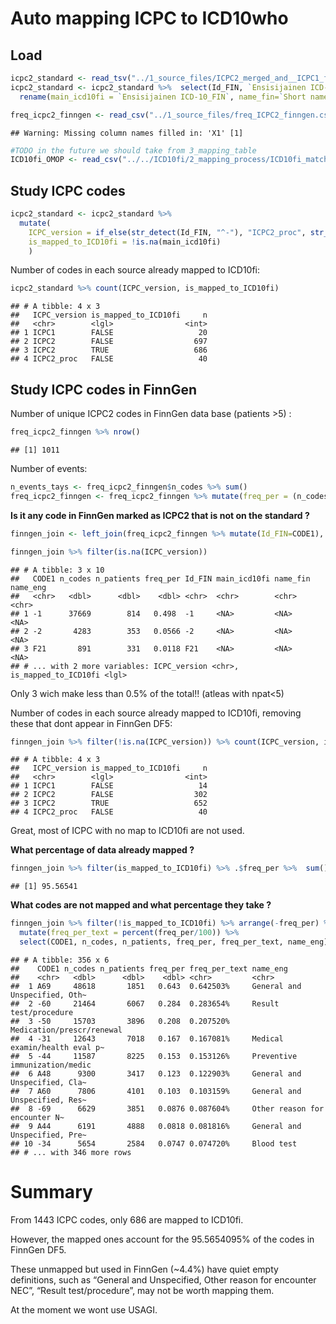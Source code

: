Auto mapping ICPC to ICD10who
================

## Load

``` r
icpc2_standard <- read_tsv("../1_source_files/ICPC2_merged_and__ICPC1_from_DF6_UTF8.txt")
icpc2_standard <- icpc2_standard %>%  select(Id_FIN, `Ensisijainen ICD-10_FIN`, `Short name_FIN`, shortTitle_ENG, ICPC_version) %>% 
  rename(main_icd10fi = `Ensisijainen ICD-10_FIN`, name_fin=`Short name_FIN`, name_eng=shortTitle_ENG)

freq_icpc2_finngen <- read_csv("../1_source_files/freq_ICPC2_finngen.csv", ) %>% select(-X1)
```

    ## Warning: Missing column names filled in: 'X1' [1]

``` r
#TODO in the future we should take from 3_mapping_table
ICD10fi_OMOP <- read_csv("../../ICD10fi/2_mapping_process/ICD10fi_matched_to_ICD10who.csv")
```

## Study ICPC codes

``` r
icpc2_standard <- icpc2_standard %>% 
  mutate(
    ICPC_version = if_else(str_detect(Id_FIN, "^-"), "ICPC2_proc", str_c("ICPC", ICPC_version)),
    is_mapped_to_ICD10fi = !is.na(main_icd10fi)
    )
```

Number of codes in each source already mapped to ICD10fi:

``` r
icpc2_standard %>% count(ICPC_version, is_mapped_to_ICD10fi)
```

    ## # A tibble: 4 x 3
    ##   ICPC_version is_mapped_to_ICD10fi     n
    ##   <chr>        <lgl>                <int>
    ## 1 ICPC1        FALSE                   20
    ## 2 ICPC2        FALSE                  697
    ## 3 ICPC2        TRUE                   686
    ## 4 ICPC2_proc   FALSE                   40

## Study ICPC codes in FinnGen

Number of unique ICPC2 codes in FinnGen data base (patients \>5) :

``` r
freq_icpc2_finngen %>% nrow()
```

    ## [1] 1011

Number of events:

``` r
n_events_tays <- freq_icpc2_finngen$n_codes %>% sum()
freq_icpc2_finngen <- freq_icpc2_finngen %>% mutate(freq_per = (n_codes/n_events_tays)*100)
```

**Is it any code in FinnGen marked as ICPC2 that is not on the standard
?**

``` r
finngen_join <- left_join(freq_icpc2_finngen %>% mutate(Id_FIN=CODE1), icpc2_standard, by = "Id_FIN")

finngen_join %>% filter(is.na(ICPC_version))
```

    ## # A tibble: 3 x 10
    ##   CODE1 n_codes n_patients freq_per Id_FIN main_icd10fi name_fin name_eng
    ##   <chr>   <dbl>      <dbl>    <dbl> <chr>  <chr>        <chr>    <chr>   
    ## 1 -1      37669        814   0.498  -1     <NA>         <NA>     <NA>    
    ## 2 -2       4283        353   0.0566 -2     <NA>         <NA>     <NA>    
    ## 3 F21       891        331   0.0118 F21    <NA>         <NA>     <NA>    
    ## # ... with 2 more variables: ICPC_version <chr>, is_mapped_to_ICD10fi <lgl>

Only 3 wich make less than 0.5% of the total\!\! (atleas with npat\<5)

Number of codes in each source already mapped to ICD10fi, removing these
that dont appear in FinnGen DF5:

``` r
finngen_join %>% filter(!is.na(ICPC_version)) %>% count(ICPC_version, is_mapped_to_ICD10fi)
```

    ## # A tibble: 4 x 3
    ##   ICPC_version is_mapped_to_ICD10fi     n
    ##   <chr>        <lgl>                <int>
    ## 1 ICPC1        FALSE                   14
    ## 2 ICPC2        FALSE                  302
    ## 3 ICPC2        TRUE                   652
    ## 4 ICPC2_proc   FALSE                   40

Great, most of ICPC with no map to ICD10fi are not used.

**What percentage of data already mapped ?**

``` r
finngen_join %>% filter(is_mapped_to_ICD10fi) %>% .$freq_per %>%  sum()
```

    ## [1] 95.56541

**What codes are not mapped and what percentage they take ?**

``` r
finngen_join %>% filter(!is_mapped_to_ICD10fi) %>% arrange(-freq_per) %>% 
  mutate(freq_per_text = percent(freq_per/100)) %>% 
  select(CODE1, n_codes, n_patients, freq_per, freq_per_text, name_eng)
```

    ## # A tibble: 356 x 6
    ##    CODE1 n_codes n_patients freq_per freq_per_text name_eng                     
    ##    <chr>   <dbl>      <dbl>    <dbl> <chr>         <chr>                        
    ##  1 A69     48618       1851   0.643  0.642503%     General and Unspecified, Oth~
    ##  2 -60     21464       6067   0.284  0.283654%     Result test/procedure        
    ##  3 -50     15703       3896   0.208  0.207520%     Medication/prescr/renewal    
    ##  4 -31     12643       7018   0.167  0.167081%     Medical examin/health eval p~
    ##  5 -44     11587       8225   0.153  0.153126%     Preventive immunization/medic
    ##  6 A48      9300       3417   0.123  0.122903%     General and Unspecified, Cla~
    ##  7 A60      7806       4101   0.103  0.103159%     General and Unspecified, Res~
    ##  8 -69      6629       3851   0.0876 0.087604%     Other reason for encounter N~
    ##  9 A44      6191       4888   0.0818 0.081816%     General and Unspecified, Pre~
    ## 10 -34      5654       2584   0.0747 0.074720%     Blood test                   
    ## # ... with 346 more rows

# Summary

From 1443 ICPC codes, only 686 are mapped to ICD10fi.

However, the mapped ones account for the 95.5654095% of the codes in
FinnGen DF5.

These unmapped but used in FinnGen (\~4.4%) have quiet empty
definitions, such as “General and Unspecified, Other reason for
encounter NEC”, “Result test/procedure”, may not be worth mapping them.

At the moment we wont use USAGI.
